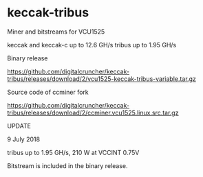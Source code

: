 # keccak-tribus
Miner and bitstreams for VCU1525 

keccak and keccak-c up to 12.6 GH/s
tribus up to 1.95 GH/s

Binary release

https://github.com/digitalcruncher/keccak-tribus/releases/download/2/vcu1525-keccak-tribus-variable.tar.gz


Source code of ccminer fork

https://github.com/digitalcruncher/keccak-tribus/releases/download/2/ccminer.vcu1525.linux.src.tar.gz

UPDATE 

9 July 2018

tribus up to 1.95 GH/s, 210 W at VCCINT 0.75V 

Bitstream is included in the binary release.

